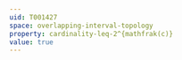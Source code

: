 ```yaml
---
uid: T001427
space: overlapping-interval-topology
property: cardinality-leq-2^{mathfrak(c)}
value: true
---
```

